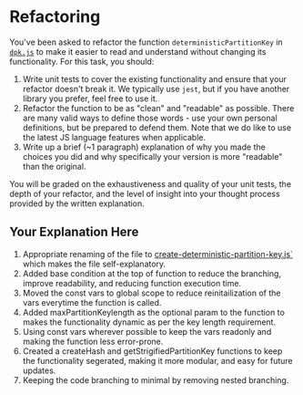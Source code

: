 # Refactoring

You've been asked to refactor the function `deterministicPartitionKey` in [`dpk.js`](dpk.js) to make it easier to read and understand without changing its functionality. For this task, you should:

1. Write unit tests to cover the existing functionality and ensure that your refactor doesn't break it. We typically use `jest`, but if you have another library you prefer, feel free to use it.
2. Refactor the function to be as "clean" and "readable" as possible. There are many valid ways to define those words - use your own personal definitions, but be prepared to defend them. Note that we do like to use the latest JS language features when applicable.
3. Write up a brief (~1 paragraph) explanation of why you made the choices you did and why specifically your version is more "readable" than the original.

You will be graded on the exhaustiveness and quality of your unit tests, the depth of your refactor, and the level of insight into your thought process provided by the written explanation.

## Your Explanation Here

1. Appropriate renaming of the file to [create-deterministic-partition-key.js`](create-deterministic-partition-key.js) which makes the file self-explanatory.
2. Added base condition at the top of function to reduce the branching, improve readability, and reducing function execution time.
3. Moved the const vars to global scope to reduce reinitailization of the vars everytime the function is called.
4. Added maxPartitionKeylength as the optional param to the function to makes the functionality dynamic as per the key length requirement.
5. Using const vars wherever possible to keep the vars readonly and making the function less error-prone.
6. Created a createHash and getStrigifiedPartitionKey functions to keep the functionality segerated, making it more modular, and easy for future updates.
7. Keeping the code branching to minimal by removing nested branching.
